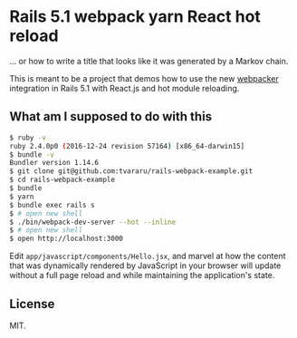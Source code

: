 # Rails 5.1 webpack yarn React hot reload

… or how to write a title that looks like it was generated by a Markov chain.

This is meant to be a project that demos how to use the new [webpacker](https://github.com/rails/webpacker) integration in Rails 5.1 with React.js and hot module reloading.

## What am I supposed to do with this

```bash
$ ruby -v
ruby 2.4.0p0 (2016-12-24 revision 57164) [x86_64-darwin15]
$ bundle -v
Bundler version 1.14.6
$ git clone git@github.com:tvararu/rails-webpack-example.git
$ cd rails-webpack-example
$ bundle
$ yarn
$ bundle exec rails s
$ # open new shell
$ ./bin/webpack-dev-server --hot --inline
$ # open new shell
$ open http://localhost:3000
```

Edit `app/javascript/components/Hello.jsx`, and marvel at how the content that was dynamically rendered by JavaScript in your browser will update without a full page reload and while maintaining the application's state.

## License

MIT.
